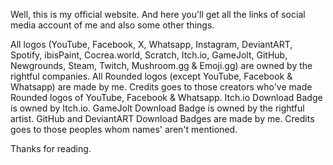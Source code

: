 Well, this is my official website. And here you'll get all the links of social media account of me and also some other things.

All logos (YouTube, Facebook, X, Whatsapp, Instagram, DeviantART, Spotify, ibisPaint, Cocrea.world, Scratch, Itch.io, GameJolt, GitHub, Newgrounds, Steam, Twitch, Mushroom.gg & Emoji.gg) are owned by the rightful companies.
All Rounded logos (except YouTube, Facebook & Whatsapp) are made by me.
Credits goes to those creators who've made Rounded logos of YouTube, Facebook & Whatsapp.
Itch.io Download Badge is owned by Itch.io.
GameJolt Download Badge is owned by the rightful artist.
GitHub and DeviantART Download Badges are made by me.
Credits goes to those peoples whom names' aren't mentioned.

Thanks for reading.